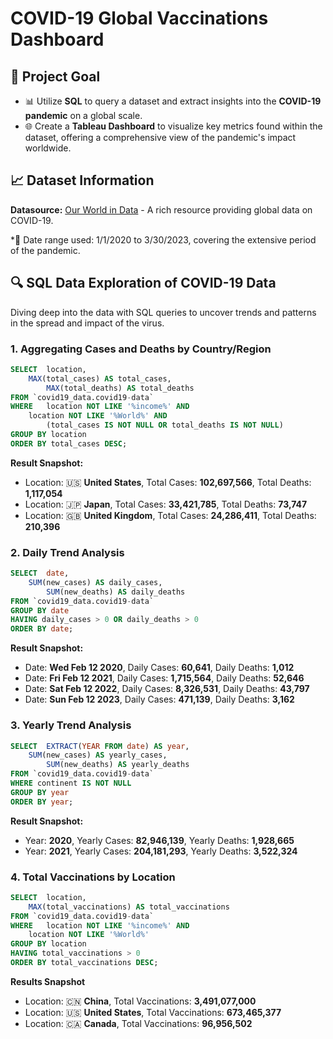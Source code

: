 # COVID-19 Global Vaccinations Dashboard

## 🎯 **Project Goal**

- 📊 Utilize **SQL** to query a dataset and extract insights into the **COVID-19 pandemic** on a global scale.
- 🌐 Create a **Tableau Dashboard** to visualize key metrics found within the dataset, offering a comprehensive view of the pandemic's impact worldwide.

## 📈 **Dataset Information**

**Datasource:** [Our World in Data](https://ourworldindata.org/coronavirus) - A rich resource providing global data on COVID-19.

*📅 Date range used: 1/1/2020 to 3/30/2023, covering the extensive period of the pandemic.

## 🔍 **SQL Data Exploration of COVID-19 Data**

Diving deep into the data with SQL queries to uncover trends and patterns in the spread and impact of the virus.

### 1. Aggregating Cases and Deaths by Country/Region

~~~~sql
SELECT 	location,
	MAX(total_cases) AS total_cases, 
        MAX(total_deaths) AS total_deaths 
FROM `covid19_data.covid19-data` 
WHERE 	location NOT LIKE '%income%' AND 
	location NOT LIKE '%World%' AND 
        (total_cases IS NOT NULL OR total_deaths IS NOT NULL) 
GROUP BY location 
ORDER BY total_cases DESC;
~~~~

**Result Snapshot:**

- Location: 🇺🇸 **United States**, Total Cases: **102,697,566**, Total Deaths: **1,117,054**
- Location: 🇯🇵 **Japan**, Total Cases: **33,421,785**, Total Deaths: **73,747**
- Location: 🇬🇧 **United Kingdom**, Total Cases: **24,286,411**, Total Deaths: **210,396**

### 2. Daily Trend Analysis

~~~~sql
SELECT 	date, 
	SUM(new_cases) AS daily_cases, 
    	SUM(new_deaths) AS daily_deaths 
FROM `covid19_data.covid19-data` 
GROUP BY date  
HAVING daily_cases > 0 OR daily_deaths > 0 
ORDER BY date;
~~~~

**Result Snapshot:**

- Date: **Wed Feb 12 2020**, Daily Cases: **60,641**, Daily Deaths: **1,012**
- Date: **Fri Feb 12 2021**, Daily Cases: **1,715,564**, Daily Deaths: **52,646**
- Date: **Sat Feb 12 2022**, Daily Cases: **8,326,531**, Daily Deaths: **43,797**
- Date: **Sun Feb 12 2023**, Daily Cases: **471,139**, Daily Deaths: **3,162**

### 3. Yearly Trend Analysis

~~~~sql
SELECT 	EXTRACT(YEAR FROM date) AS year, 
	SUM(new_cases) AS yearly_cases, 
        SUM(new_deaths) AS yearly_deaths 
FROM `covid19_data.covid19-data` 
WHERE continent IS NOT NULL 
GROUP BY year 
ORDER BY year;
~~~~

**Result Snapshot:**

- Year: **2020**, Yearly Cases: **82,946,139**, Yearly Deaths: **1,928,665**
- Year: **2021**, Yearly Cases: **204,181,293**, Yearly Deaths: **3,522,324**

### 4. Total Vaccinations by Location

~~~~sql
SELECT 	location, 
	MAX(total_vaccinations) AS total_vaccinations 
FROM `covid19_data.covid19-data` 
WHERE 	location NOT LIKE '%income%' AND 
	location NOT LIKE '%World%' 
GROUP BY location 
HAVING total_vaccinations > 0 
ORDER BY total_vaccinations DESC;
~~~~

**Results Snapshot**

- Location: 🇨🇳 **China**, Total Vaccinations: **3,491,077,000**
- Location: 🇺🇸 **United States**, Total Vaccinations: **673,465,377**
- Location: 🇨🇦 **Canada**, Total Vaccinations: **96,956,502**
